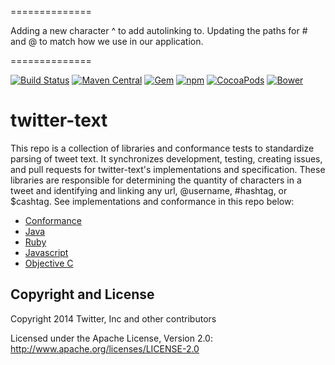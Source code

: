 ==============

Adding a new character ^ to add autolinking to. Updating the paths for # and @ to match how we use in our application.

==============

[![Build Status](https://img.shields.io/travis/twitter/twitter-text/master.svg)](https://travis-ci.org/twitter/twitter-text) [![Maven Central](https://img.shields.io/maven-central/v/com.twitter/twitter-text.svg)](http://search.maven.org/#search%7Cgav%7C1%7Cg%3A%22com.twitter%22%20AND%20a%3A%22twitter-text%22) [![Gem](https://img.shields.io/gem/v/twitter-text.svg)](https://rubygems.org/gems/twitter-text) [![npm](https://img.shields.io/npm/v/twitter-text.svg)](https://www.npmjs.com/package/twitter-text) [![CocoaPods](https://img.shields.io/cocoapods/v/twitter-text.svg)](http://cocoapods.org/?q=twitter-text) [![Bower](https://img.shields.io/bower/v/twitter-text.svg)](http://bower.io/search/?q=twitter-text)

twitter-text
============

This repo is a collection of libraries and conformance tests to standardize parsing of tweet text. It synchronizes development, testing, creating issues, and pull requests for twitter-text's implementations and specification. These libraries are responsible for determining the quantity of characters in a tweet and identifying and linking any url, @username, #hashtag, or $cashtag. See implementations and conformance in this repo below:

* [Conformance](conformance)
* [Java](java)
* [Ruby](rb)
* [Javascript](js)
* [Objective C](objc)


## Copyright and License

Copyright 2014 Twitter, Inc and other contributors

Licensed under the Apache License, Version 2.0: http://www.apache.org/licenses/LICENSE-2.0
